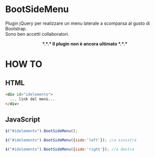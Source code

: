 BootSideMenu
============
<p>Plugin jQuery per realizzare un menu laterale a scomparsa al gusto di Bootstrap.<br/>Sono ben accetti collaboratori.</p>
<p align="center"><strong>*.*.* Il plugin non è ancora ultimato *.*.*</strong></p>

HOW TO
============

HTML
-----------
```html
<div id="idelemento">
  ... link del menù...
</div>
```
JavaScript
-----------
```JavaScript
$("#idelemento").BootSideMenu();
```

```JavaScript
$("#idelemento").BootSideMenu({side:'left'}); //a sinistra
```

```JavaScript
$("#idelemento").BootSideMenu({side:'right'}); //a destra
```
